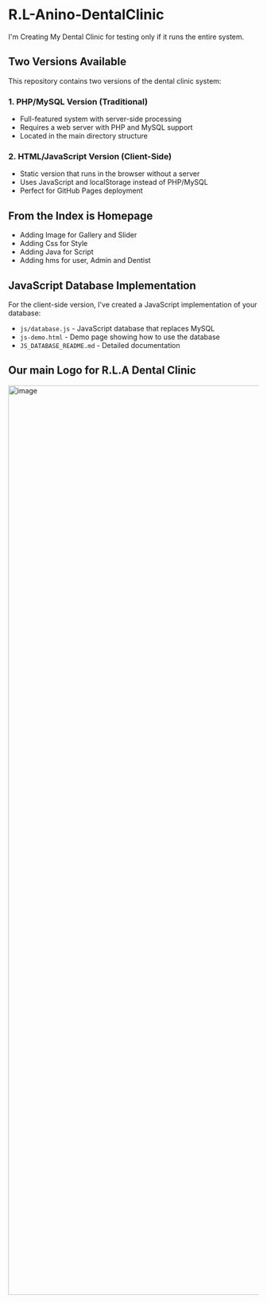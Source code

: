 # R.L-Anino-DentalClinic

I'm Creating My Dental Clinic for testing only if it runs the entire system.

## Two Versions Available

This repository contains two versions of the dental clinic system:

### 1. PHP/MySQL Version (Traditional)
- Full-featured system with server-side processing
- Requires a web server with PHP and MySQL support
- Located in the main directory structure

### 2. HTML/JavaScript Version (Client-Side)
- Static version that runs in the browser without a server
- Uses JavaScript and localStorage instead of PHP/MySQL
- Perfect for GitHub Pages deployment

## From the Index is Homepage
- Adding Image for Gallery and Slider
- Adding Css for Style
- Adding Java for Script
- Adding hms for user, Admin and Dentist

## JavaScript Database Implementation

For the client-side version, I've created a JavaScript implementation of your database:
- `js/database.js` - JavaScript database that replaces MySQL
- `js-demo.html` - Demo page showing how to use the database
- `JS_DATABASE_README.md` - Detailed documentation

## Our main Logo for R.L.A Dental Clinic
<img width="3111" height="1827" alt="image" src="https://github.com/user-attachments/assets/e14f96e9-70b6-4791-a563-6aad2d76c58b" />
